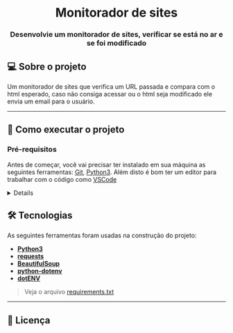<h1 align="center">Monitorador de sites</h1>

<h3 align="center">Desenvolvie um monitorador de sites, verificar se está no ar e se foi modificado</h3>

## 💻 Sobre o projeto

Um monitorador de sites que verifica um URL passada e compara com o html esperado, caso não consiga acessar ou o html seja modificado ele envia um email para o usuário.

---

## 🚀 Como executar o projeto

### Pré-requisitos

Antes de começar, você vai precisar ter instalado em sua máquina as seguintes ferramentas:
[Git](https://git-scm.com), [Python3](https://www.python.org/).
Além disto é bom ter um editor para trabalhar com o código como [VSCode](https://code.visualstudio.com/)
<details>

```bash

# Clone este repositório
$ git clone git@github.com:serjofrancisco/Monitoria-Notifica.git

# Acesse a pasta do projeto no terminal/cmd
$ cd ProjectTrybe-TFC

# inicie o .venv
$ python3 -m venv .venv && source .venv/bin/activate

# instale as dependências
$ pip3 install -r requirements.txt

# Modifique as váriaveis de ambiente com o .env.example
$ Renomeie o arquivo .env.example para .env e modifique as variáveis de ambiente

# Execute a aplicação em modo de desenvolvimento
$ python3 main.py

```

</details>

## 🛠 Tecnologias

As seguintes ferramentas foram usadas na construção do projeto:

- **[Python3](https://www.python.org/)**
- **[requests](https://requests.readthedocs.io/en/latest/)**
- **[BeautifulSoup](https://www.crummy.com/software/BeautifulSoup/)**
- **[python-dotenv](https://github.com/theskumar/python-dotenv)**
- **[dotENV](https://github.com/motdotla/dotenv)**

> Veja o arquivo  [requirements.txt]()

---

## 📝 Licença
